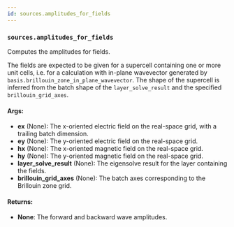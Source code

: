 ```yaml
---
id: sources.amplitudes_for_fields
---
```


    
### `sources.amplitudes_for_fields`
Computes the amplitudes for fields.

The fields are expected to be given for a supercell containing one or more unit
cells, i.e. for a calculation with in-plane wavevector generated by
`basis.brillouin_zone_in_plane_wavevector`. The shape of the supercell is
inferred from the batch shape of the `layer_solve_result` and the specified
`brillouin_grid_axes`.

#### Args:
- **ex** (None): The x-oriented electric field on the real-space grid, with a trailing
batch dimension.
- **ey** (None): The y-oriented electric field on the real-space grid.
- **hx** (None): The x-oriented magnetic field on the real-space grid.
- **hy** (None): The y-oriented magnetic field on the real-space grid.
- **layer_solve_result** (None): The eigensolve result for the layer containing the fields.
- **brillouin_grid_axes** (None): The batch axes corresponding to the Brillouin zone grid.

#### Returns:
- **None**: The forward and backward wave amplitudes.
